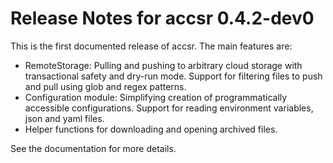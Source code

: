 # Release Notes for accsr 0.4.2-dev0

This is the first documented release of accsr.
The main features are:
- RemoteStorage: Pulling and pushing to arbitrary cloud storage with 
transactional safety and dry-run mode. Support for filtering files
to push and pull using glob and regex patterns.
- Configuration module: Simplifying creation of programmatically accessible
configurations. Support for reading environment variables, json and yaml files.
- Helper functions for downloading and opening archived files.

See the documentation for more details.
